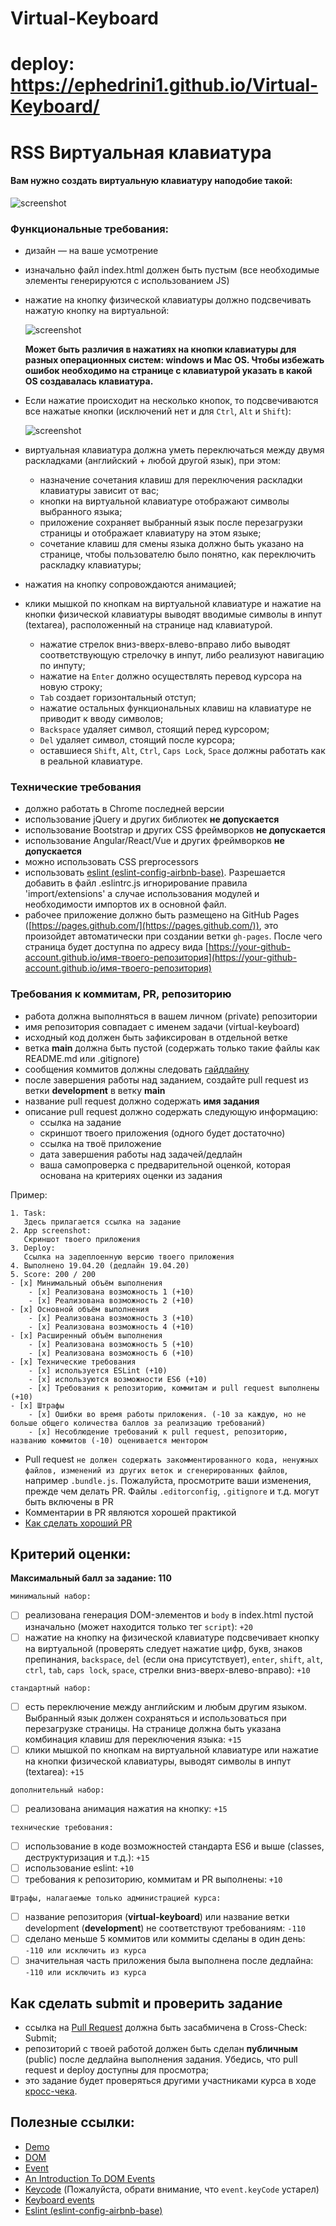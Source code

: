 # Virtual-Keyboard

# deploy: https://ephedrini1.github.io/Virtual-Keyboard/

# RSS Виртуальная клавиатура

#### Вам нужно создать виртуальную клавиатуру наподобие такой:

![screenshot](https://i.imgur.com/MUYRlDL.png)

### Функциональные требования:

- дизайн — на ваше усмотрение
- изначально файл index.html должен быть пустым (все необходимые элементы генерируются с использованием JS)
- нажатие на кнопкy физической клавиатуры должно подсвечивать нажатую кнопку на виртуальной:

  ![screenshot](https://i.imgur.com/yU70dGz.png)

  **Может быть различия в нажатиях на кнопки клавиатуры для разных операционных систем: windows и Mac OS. Чтобы избежать ошибок необходимо на странице с клавиатурой указать в какой OS создавалась клавиатура.**

- Если нажатие происходит на несколько кнопок, то подсвечиваются все нажатые кнопки (исключений нет и для `Ctrl`, `Alt` и `Shift`):

  ![screenshot](https://i.imgur.com/5sg3wmF.png)

- виртуальная клавиатура должна уметь переключаться между двумя раскладками (английский + любой другой язык), при этом:
  - назначение сочетания клавиш для переключения раскладки клавиатуры зависит от вас;
  - кнопки на виртуальной клавиатуре отображают символы выбранного языка;
  - приложение сохраняет выбранный язык после перезагрузки страницы и отображает клавиатуру на этом языке;
  - сочетание клавиш для смены языка должно быть указано на странице, чтобы пользователю было понятно, как переключить раскладку клавиатуры;
- нажатия на кнопку сопровождаются анимацией;
- клики мышкой по кнопкам на виртуальной клавиатуре и нажатие на кнопки физической клавиатуры выводят вводимые символы в инпут (textarea), расположенный на странице над клавиатурой.
  - нажатие стрелок вниз-вверх-влево-вправо либо выводят соответствующую стрелочку в инпут, либо реализуют навигацию по инпуту;
  - нажатие на `Enter` должно осуществлять перевод курсора на новую строку;
  - `Tab` создает горизонтальный отступ;
  - нажатие остальных функциональных клавиш на клавиатуре не приводит к вводу символов;
  - `Backspace` удаляет символ, стоящий перед курсором;
  - `Del` удаляет символ, стоящий после курсора;
  - оставшиеся `Shift`, `Alt`, `Ctrl`, `Caps Lock`, `Space` должны работать как в реальной клавиатуре.

### Технические требования

- должно работать в Chrome последней версии
- использование jQuery и других библиотек **не допускается**
- использование Bootstrap и других CSS фреймворков **не допускается**
- использование Angular/React/Vue и других фреймворков **не допускается**
- можно использовать CSS preprocessors
- использовать [eslint (eslint-config-airbnb-base)](https://eslint.org/). Разрешается добавить в файл .eslintrc.js игнорирование правила 'import/extensions' а случае использования модулей и необходимости импортов их в основной файл.
- рабочее приложение должно быть размещено на GitHub Pages ([https://pages.github.com/](https://pages.github.com/)), это произойдет автоматически при создании ветки `gh-pages`. После чего страница будет доступна по адресу вида [https://your-github-account.github.io/имя-твоего-репозитория](https://your-github-account.github.io/имя-твоего-репозитория)

### Требования к коммитам, PR, репозиторию

- работа должна выполняться в вашем личном (private) репозитории
- имя репозитория совпадает с именем задачи (virtual-keyboard)
- исходный код должен быть зафиксирован в отдельной ветке
- ветка **main** должна быть пустой (содержать только такие файлы как README.md или .gitignore)
- сообщения коммитов должны следовать [гайдлайну](https://www.conventionalcommits.org/en)
- после завершения работы над заданием, создайте pull request из ветки **development** в ветку **main**
- название pull request должно содержать **имя задания**
- описание pull request должно содержать следующую информацию:
  - ссылка на задание
  - скриншот твоего приложения (одного будет достаточно)
  - ссылка на твоё приложение
  - дата завершения работы над задачей/дедлайн
  - ваша самопроверка с предварительной оценкой, которая основана на критериях оценки из задания

Пример:

```
1. Task:
   Здесь прилагается ссылка на задание
2. App screenshot:
   Скриншот твоего приложения
3. Deploy:
   Ссылка на задеплоенную версию твоего приложения
4. Выполнено 19.04.20 (дедлайн 19.04.20)
5. Score: 200 / 200
- [x] Минимальный объём выполнения
    - [x] Реализована возможность 1 (+10)
    - [x] Реализована возможность 2 (+10)
- [x] Основной объём выполнения
    - [x] Реализована возможность 3 (+10)
    - [x] Реализована возможность 4 (+10)
- [x] Расширенный объём выполнения
    - [x] Реализована возможность 5 (+10)
    - [x] Реализована возможность 6 (+10)
- [x] Технические требования
    - [x] используется ESLint (+10)
    - [x] используются возможности ES6 (+10)
    - [x] Требования к репозиторию, коммитам и pull request выполнены (+10)
- [x] Штрафы
    - [x] Ошибки во время работы приложения. (-10 за каждую, но не больше общего количества баллов за реализацию требований)
    - [x] Несоблюдение требований к pull request, репозиторию, названию коммитов (-10) оценивается ментором
```

- Pull request `не должен содержать закомментированного кода, ненужных файлов, изменений из других веток и сгенерированных файлов`, например `.bundle.js`. Пожалуйста, просмотрите ваши изменения, прежде чем делать PR. Файлы `.editorconfig`, `.gitignore` и т.д. могут быть включены в PR
- Комментарии в PR являются хорошей практикой
- [Как сделать хороший PR](https://github.com/blog/1943-how-to-write-the-perfect-pull-request)

## Критерий оценки:

**Максимальный балл за задание: 110**

`минимальный набор:`

- [ ] реализована генерация DOM-элементов и `body` в index.html пустой изначально (может находится только тег `script`): `+20`
- [ ] нажатие на кнопку на физической клавиатуре подсвечивает кнопку на виртуальной (проверять следует нажатие цифр, букв, знаков препинания, `backspace`, `del` (если она присутствует), `enter`, `shift`, `alt`, `ctrl`, `tab`, `caps lock`, `space`, стрелки вниз-вверх-влево-вправо): `+10`

`стандартный набор:`

- [ ] есть переключение между английским и любым другим языком. Выбранный язык должен сохраняться и использоваться при перезагрузке страницы. На странице должна быть указана комбинация клавиш для переключения языка: `+15`
- [ ] клики мышкой по кнопкам на виртуальной клавиатуре или нажатие на кнопки физической клавиатуры, выводят символы в инпут (textarea): `+15`

`дополнительный набор:`

- [ ] реализована анимация нажатия на кнопку: `+15`

`технические требования:`

- [ ] использование в коде возможностей стандарта ES6 и выше (classes, деструктуризация и т.д.): `+15`
- [ ] использование eslint: `+10`
- [ ] требования к репозиторию, коммитам и PR выполнены: `+10`

`Штрафы, налагаемые только администрацией курса:`

- [ ] название репозитория (**virtual-keyboard**) или название ветки development (**development**) не соответствуют требованиям: `-110`
- [ ] сделано меньше 5 коммитов или коммиты сделаны в один день: `-110 или исключить из курса`
- [ ] значительная часть приложения была выполнена после дедлайна: `-110 или исключить из курса`

## Как сделать submit и проверить задание

- ссылка на [Pull Request](#requirements-for-commits-pull-request-repository) должна быть засабмичена в Cross-Check: Submit;
- репозиторий с твоей работой должен быть сделан **публичным** (public) после дедлайна выполнения задания. Убедись, что pull request и deploy доступны для просмотра;
- это задание будет проверяться другими участниками курса в ходе [кросс-чека](https://docs.rs.school/#/cross-check-flow).

## Полезные ссылки:

- [Demo](https://wonderful-swartz-d8b98d.netlify.com/)
- [DOM](http://learn.javascript.info/document)
- [Event](http://learn.javascript.info/event-details)
- [An Introduction To DOM Events](https://www.smashingmagazine.com/2013/11/an-introduction-to-dom-events/)
- [Keycode](https://keycode.info) (Пожалуйста, обрати внимание, что `event.keyCode` устарел)
- [Keyboard events](https://learn.javascript.info/keyboard-events)
- [Eslint (eslint-config-airbnb-base)](https://eslint.org/)
